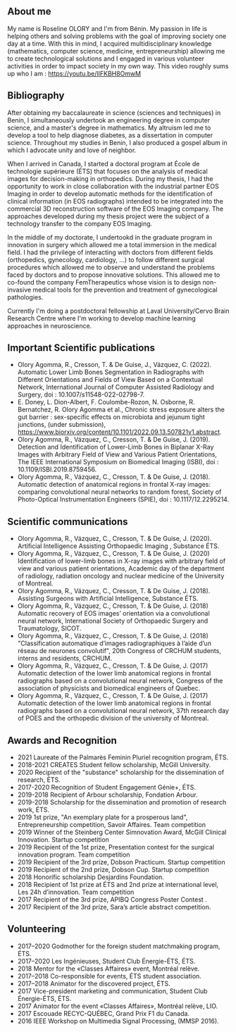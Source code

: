 ## About me
My name is Roseline OLORY and I'm from Bénin. My passion in life is helping others and solving problems with the goal of improving society one day at a time. With this in mind, I acquired multidisciplinary knowledge (mathematics, computer science, medicine, entrepreneurship) allowing me to create technological solutions and I engaged in various volunteer activities in order to impact society in my own way. This video roughly sums up who I am :  <https://youtu.be/IlFKBH8OmwM>

## Bibliography
After obtaining my baccalaureate in science (sciences and techniques) in Benin, I simultaneously undertook an engineering degree in computer science, and a master's degree in mathematics. My altruism led me to develop a tool to help diagnose diabetes, as a dissertation in computer science. Throughout my studies in Benin, I also produced a gospel album in which I advocate unity and love of neighbor.

When I arrived in Canada, I started a doctoral program at École de technologie supérieure (ÉTS) that focuses on the analysis of medical images for decision-making in orthopedics. During my thesis, I had the opportunity to work in close collaboration with the industrial partner EOS Imaging in order to develop automatic methods for the identification of clinical information (in EOS radiographs) intended to be integrated into the commercial 3D reconstruction software of the EOS Imaging company. The approaches developed during my thesis project were the subject of a technology transfer to the company EOS Imaging.

In the middle of my doctorate, I undertookd in the graduate program in innovation in surgery which allowed me a total immersion in the medical field. I had the privilege of interacting with doctors from different fields (orthopedics, gynecology, cardiology, …) to follow different surgical procedures which allowed me to observe and understand the problems faced by doctors and to propose innovative solutions. This allowed me to co-found the company FemTherapeutics whose vision is to design non-invasive medical tools for the prevention and treatment of gynecological pathologies.

Currently I'm doing a postdoctoral fellowship at Laval University/Cervo Brain Research Centre where I'm working to develop machine learning approaches in neuroscience.

## Important Scientific publications
- Olory Agomma, R., Cresson, T. & De Guise, J., Vázquez, C. (2022). Automatic Lower Limb Bones Segmentation in Radiographs with Different Orientations and Fields of View Based on a Contextual Network, International Journal of Computer Assisted Radiology and Surgery, doi : 10.1007/s11548-022-02798-7.
- E. Doney, L. Dion-Albert, F. Coulombe-Rozon, N. Osborne, R. Bernatchez, R. Olory Agomma et al., Chronic stress exposure alters the gut barrier : sex-specific effects on microbiota and jejunum tight junctions, (under submission), https://www.biorxiv.org/content/10.1101/2022.09.13.507821v1.abstract.
- Olory Agomma, R., Vázquez, C., Cresson, T. & De Guise, J. (2019). Detection and Identification of Lower-Limb Bones in Biplanar X-Ray Images with Arbitrary Field of View and Various Patient Orientations, The IEEE International Symposium on Biomedical Imaging (ISBI), doi : 10.1109/ISBI.2019.8759456.
- Olory Agomma, R., Vázquez, C., Cresson, T. & De Guise, J. (2018). Automatic detection of anatomical regions in frontal X-ray images: comparing convolutional neural networks to random forest, Society of Photo-Optical Instrumentation Engineers (SPIE), doi : 10.1117/12.2295214.

## Scientific communications
- Olory Agomma, R., Vázquez, C., Cresson, T. & De Guise, J. (2020). Artificial Intelligence Assisting Orthopaedic Imaging , Substance ÉTS.
- Olory Agomma, R., Vázquez, C., Cresson, T. & De Guise, J. (2020) Identification of lower-limb bones in X-ray images with arbitrary field of view and various patient orientations, Academic day of the department of radiology, radiation oncology and nuclear medicine of the University of Montreal.
- Olory Agomma, R., Vázquez, C., Cresson, T. & De Guise, J. (2018). Assisting Surgeons with Artificial Intelligence, Substance ÉTS.
- Olory Agomma, R., Vázquez, C., Cresson, T. & De Guise, J. (2018) Automatic recovery of EOS images’ orientation via a convolutional neural network, International Society of Orthopaedic Surgery and Traumatology, SICOT.
- Olory Agomma, R., Vázquez, C., Cresson, T. & De Guise, J. (2018) "Classification automatique d’images radiographiques à l’aide d’un réseau de neurones convolutif", 20th Congress of CRCHUM students, interns and residents, CRCHUM.
- Olory Agomma, R., Vázquez, C., Cresson, T. & De Guise, J. (2017) Automatic detection of the lower limb anatomical regions in frontal radiographs based on a convolutional neural network, Congress of the association of physicists and biomedical engineers of Quebec.
- Olory Agomma, R., Vázquez, C., Cresson, T. & De Guise, J. (2017) Automatic detection of the lower limb anatomical regions in frontal radiographs based on a convolutional neural network, 37th research day of POES and the orthopedic division of the university of Montreal.

## Awards and Recognition

 - 2021 Laureate of the Palmarès Feminin Pluriel recognition program, ÉTS.
- 2018-2021 CREATES Student fellow scholarship, McGill University.
- 2020 Recipient of the "substance" scholarship for the dissemination of research, ÉTS.
- 2017-2020 Recognition of Student Engagement Génie+, ÉTS.
- 2019-2018 Recipient of Arbour scholarship, Fondation Arbour.
- 2019-2018 Scholarship for the dissemination and promotion of research work, ÉTS.
- 2019 1st prize, "An exemplary plate for a prosperous land", Entrepreneurship competition, Savoir Affaires. Team competition
- 2019 Winner of the Steinberg Center Simnovation Award, McGill Clinical Innovation. Startup competition
- 2019 Recipient of the 1st prize, Presentation contest for the surgical innovation program. Team competition
- 2019 Recipient of the 3rd prize, Dobson Practicum. Startup competition
- 2019 Recipient of the 2nd prize, Dobson Cup. Startup competition
- 2018 Honorific scholarship Desjardins Foundation.
- 2018 Recipient of 1st prize at ÉTS and 2nd prize at international level, Les 24h d’innovation. Team competition
- 2017 Recipient of the 3rd prize, APIBQ Congress Poster Contest .
- 2017 Recipient of the 3rd prize, Sara’s article abstract competition.


## Volunteering

- 2017–2020 Godmother for the foreign student matchmaking program, ÉTS.
- 2017–2020 Les Ingénieuses, Student Club Énergie-ÉTS, ÉTS.
- 2018 Mentor for the «Classes Affaires» event, Montréal relève.
- 2017–2018 Co-responsible for events, ÉTS student association.
- 2017–2018 Animator for the discovered project, ÉTS.
- 2017 Vice-president marketing and communication, Student Club Énergie-ÉTS, ÉTS.
- 2017 Animator for the event «Classes Affaires», Montréal relève, LIO.
- 2017 Escouade RECYC-QUÉBEC, Grand Prix F1 du Canada.
- 2016 IEEE Workshop on Multimedia Signal Processing, (MMSP 2016).
